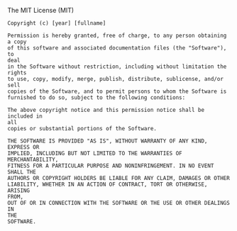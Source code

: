 The MIT License (MIT)

	Copyright (c) [year] [fullname]

	Permission is hereby granted, free of charge, to any person obtaining a copy
	of this software and associated documentation files (the "Software"), to
	deal
	in the Software without restriction, including without limitation the rights
	to use, copy, modify, merge, publish, distribute, sublicense, and/or sell
	copies of the Software, and to permit persons to whom the Software is
	furnished to do so, subject to the following conditions:

	The above copyright notice and this permission notice shall be included in
	all
	copies or substantial portions of the Software.

	THE SOFTWARE IS PROVIDED "AS IS", WITHOUT WARRANTY OF ANY KIND, EXPRESS OR
	IMPLIED, INCLUDING BUT NOT LIMITED TO THE WARRANTIES OF MERCHANTABILITY,
	FITNESS FOR A PARTICULAR PURPOSE AND NONINFRINGEMENT. IN NO EVENT SHALL THE
	AUTHORS OR COPYRIGHT HOLDERS BE LIABLE FOR ANY CLAIM, DAMAGES OR OTHER
	LIABILITY, WHETHER IN AN ACTION OF CONTRACT, TORT OR OTHERWISE, ARISING
	FROM,
	OUT OF OR IN CONNECTION WITH THE SOFTWARE OR THE USE OR OTHER DEALINGS IN
	THE
	SOFTWARE.
